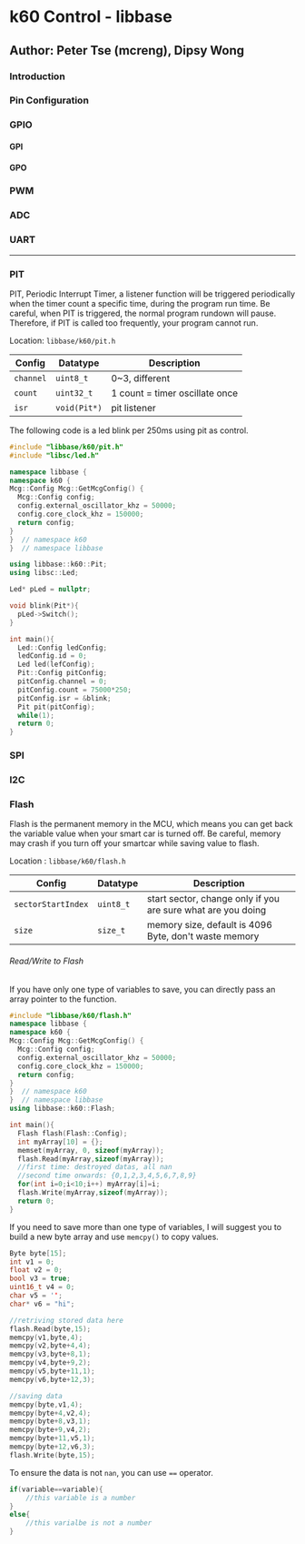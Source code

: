 # k60 Control - libbase

## Author: Peter Tse (mcreng), Dipsy Wong

### Introduction

### Pin Configuration

### GPIO

#### GPI

#### GPO

### PWM

### ADC

### UART

---

### PIT

PIT,  Periodic Interrupt Timer, a listener function will be triggered periodically when the timer count a specific time, during the program run time. Be careful, when PIT is triggered, the normal program rundown will pause. Therefore, if PIT is called too frequently, your program cannot run.

Location: `libbase/k60/pit.h`

| Config    | Datatype     | Description                    |
| --------- | ------------ | ------------------------------ |
| `channel` | `uint8_t`    | 0~3, different                 |
| `count`   | `uint32_t`   | 1 count = timer oscillate once |
| `isr`     | `void(Pit*)` | pit listener                   |

The following code is a led blink per 250ms using pit as control.

```C++
#include "libbase/k60/pit.h"
#include "libsc/led.h"

namespace libbase {
namespace k60 {
Mcg::Config Mcg::GetMcgConfig() {
  Mcg::Config config;
  config.external_oscillator_khz = 50000;
  config.core_clock_khz = 150000;
  return config;
}
}  // namespace k60
}  // namespace libbase

using libbase::k60::Pit;
using libsc::Led;

Led* pLed = nullptr;

void blink(Pit*){
  pLed->Switch();
}

int main(){
  Led::Config ledConfig;
  ledConfig.id = 0;
  Led led(lefConfig);
  Pit::Config pitConfig;
  pitConfig.channel = 0;
  pitConfig.count = 75000*250;
  pitConfig.isr = &blink;
  Pit pit(pitConfig);
  while(1);
  return 0;
}
```

### SPI

### I2C

### Flash

Flash is the permanent memory in the MCU, which means you can get back the variable value when your smart car is turned off.  Be careful, memory may crash if you turn off your smartcar while saving value to flash.

Location : `libbase/k60/flash.h`

| Config             | Datatype  | Description                              |
| ------------------ | --------- | ---------------------------------------- |
| `sectorStartIndex` | `uint8_t` | start sector, change only if you are sure what are you doing |
| `size`             | `size_t`  | memory size, default is 4096 Byte, don't waste memory |

###### Read/Write to Flash

If you have only one type of variables to save, you can directly pass an array pointer to the function. 

```C++
#include "libbase/k60/flash.h"
namespace libbase {
namespace k60 {
Mcg::Config Mcg::GetMcgConfig() {
  Mcg::Config config;
  config.external_oscillator_khz = 50000;
  config.core_clock_khz = 150000;
  return config;
}
}  // namespace k60
}  // namespace libbase
using libbase::k60::Flash;

int main(){
  Flash flash(Flash::Config);
  int myArray[10] = {};
  memset(myArray, 0, sizeof(myArray));
  flash.Read(myArray,sizeof(myArray));	
  //first time: destroyed datas, all nan
  //second time onwards: {0,1,2,3,4,5,6,7,8,9}
  for(int i=0;i<10;i++) myArray[i]=i;
  flash.Write(myArray,sizeof(myArray));
  return 0;
}
```

If you need to save more than one type of variables, I will suggest you to build a new byte array and use `memcpy()` to copy values.

```C++
Byte byte[15];
int v1 = 0;
float v2 = 0;
bool v3 = true;
uint16_t v4 = 0;
char v5 = '';
char* v6 = "hi";

//retriving stored data here
flash.Read(byte,15);
memcpy(v1,byte,4);
memcpy(v2,byte+4,4);
memcpy(v3,byte+8,1);
memcpy(v4,byte+9,2);
memcpy(v5,byte+11,1);
memcpy(v6,byte+12,3);

//saving data
memcpy(byte,v1,4);
memcpy(byte+4,v2,4);
memcpy(byte+8,v3,1);
memcpy(byte+9,v4,2);
memcpy(byte+11,v5,1);
memcpy(byte+12,v6,3);
flash.Write(byte,15);
```

To ensure the data is not `nan`, you can use `==` operator. 

```C++
if(variable==variable){
    //this variable is a number
}
else{
    //this varialbe is not a number
}
```



